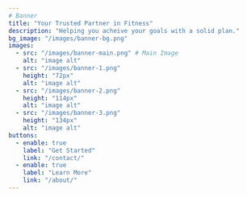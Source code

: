 ```yaml
---
# Banner
title: "Your Trusted Partner in Fitness"
description: "Helping you acheive your goals with a solid plan."
bg_image: "/images/banner-bg.png"
images:
  - src: "/images/banner-main.png" # Main Image
    alt: "image alt"
  - src: "/images/banner-1.png"
    height: "72px"
    alt: "image alt"
  - src: "/images/banner-2.png"
    height: "114px"
    alt: "image alt"
  - src: "/images/banner-3.png"
    height: "134px"
    alt: "image alt"
buttons:
  - enable: true
    label: "Get Started"
    link: "/contact/"
  - enable: true
    label: "Learn More"
    link: "/about/"
---
```

